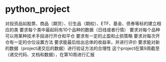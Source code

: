 # python_project
对投资品如股票、商品（期货）、衍生品（期权）、ETF、基金、债券等标的建立相应的类
要求每个类中最起码有10个品种的数据（日线或者行情）
要求对每个品种可以用某种技术手段进行开仓和平仓
要求有一定的止盈和止损策略
要求对每次开仓有一定的仓位设置方法
要求能最后给出总体的收益率，并进行评价
要求能对新的数据（project递交后的数据）进行验证方法的合理性
这个project在第9周截至（递交代码、文档和数据），在第10周进行汇报
